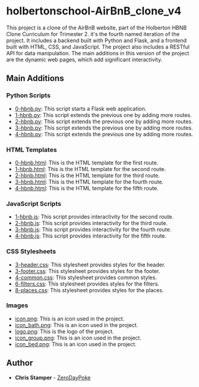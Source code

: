 # holbertonschool-AirBnB_clone_v4

This project is a clone of the AirBnB website, part of the Holberton HBNB Clone Curriculum for Trimester 2. it's the fourth named iteration of the project. It includes a backend built with Python and Flask, and a frontend built with HTML, CSS, and JavaScript. The project also includes a RESTful API for data manipulation. The main additions in this version of the project are the dynamic web pages, which add significant interactivity.

## Main Additions

### Python Scripts

- [0-hbnb.py](https://github.com/ZeroDayPoke/holbertonschool-AirBnB_clone_v4/blob/main/web_dynamic/0-hbnb.py): This script starts a Flask web application.
- [1-hbnb.py](https://github.com/ZeroDayPoke/holbertonschool-AirBnB_clone_v4/blob/main/web_dynamic/1-hbnb.py): This script extends the previous one by adding more routes.
- [2-hbnb.py](https://github.com/ZeroDayPoke/holbertonschool-AirBnB_clone_v4/blob/main/web_dynamic/2-hbnb.py): This script extends the previous one by adding more routes.
- [3-hbnb.py](https://github.com/ZeroDayPoke/holbertonschool-AirBnB_clone_v4/blob/main/web_dynamic/3-hbnb.py): This script extends the previous one by adding more routes.
- [4-hbnb.py](https://github.com/ZeroDayPoke/holbertonschool-AirBnB_clone_v4/blob/main/web_dynamic/4-hbnb.py): This script extends the previous one by adding more routes.

### HTML Templates

- [0-hbnb.html](https://github.com/ZeroDayPoke/holbertonschool-AirBnB_clone_v4/blob/main/web_dynamic/templates/0-hbnb.html): This is the HTML template for the first route.
- [1-hbnb.html](https://github.com/ZeroDayPoke/holbertonschool-AirBnB_clone_v4/blob/main/web_dynamic/templates/1-hbnb.html): This is the HTML template for the second route.
- [2-hbnb.html](https://github.com/ZeroDayPoke/holbertonschool-AirBnB_clone_v4/blob/main/web_dynamic/templates/2-hbnb.html): This is the HTML template for the third route.
- [3-hbnb.html](https://github.com/ZeroDayPoke/holbertonschool-AirBnB_clone_v4/blob/main/web_dynamic/templates/3-hbnb.html): This is the HTML template for the fourth route.
- [4-hbnb.html](https://github.com/ZeroDayPoke/holbertonschool-AirBnB_clone_v4/blob/main/web_dynamic/templates/4-hbnb.html): This is the HTML template for the fifth route.

### JavaScript Scripts

- [1-hbnb.js](https://github.com/ZeroDayPoke/holbertonschool-AirBnB_clone_v4/blob/main/web_dynamic/static/scripts/1-hbnb.js): This script provides interactivity for the second route.
- [2-hbnb.js](https://github.com/ZeroDayPoke/holbertonschool-AirBnB_clone_v4/blob/main/web_dynamic/static/scripts/2-hbnb.js): This script provides interactivity for the third route.
- [3-hbnb.js](https://github.com/ZeroDayPoke/holbertonschool-AirBnB_clone_v4/blob/main/web_dynamic/static/scripts/3-hbnb.js): This script provides interactivity for the fourth route.
- [4-hbnb.js](https://github.com/ZeroDayPoke/holbertonschool-AirBnB_clone_v4/blob/main/web_dynamic/static/scripts/4-hbnb.js): This script provides interactivity for the fifth route.

### CSS Stylesheets

- [3-header.css](https://github.com/ZeroDayPoke/holbertonschool-AirBnB_clone_v4/blob/main/web_dynamic/static/styles/3-header.css): This stylesheet provides styles for the header.
- [3-footer.css](https://github.com/ZeroDayPoke/holbertonschool-AirBnB_clone_v4/blob/main/web_dynamic/static/styles/3-footer.css): This stylesheet provides styles for the footer.
- [4-common.css](https://github.com/ZeroDayPoke/holbertonschool-AirBnB_clone_v4/blob/main/web_dynamic/static/styles/4-common.css): This stylesheet provides common styles.
- [6-filters.css](https://github.com/ZeroDayPoke/holbertonschool-AirBnB_clone_v4/blob/main/web_dynamic/static/styles/6-filters.css): This stylesheet provides styles for the filters.
- [8-places.css](https://github.com/ZeroDayPoke/holbertonschool-AirBnB_clone_v4/blob/main/web_dynamic/static/styles/8-places.css): This stylesheet provides styles for the places.

### Images

- [icon.png](https://github.com/ZeroDayPoke/holbertonschool-AirBnB_clone_v4/blob/main/web_dynamic/static/images/icon.png): This is an icon used in the project.
- [icon_bath.png](https://github.com/ZeroDayPoke/holbertonschool-AirBnB_clone_v4/blob/main/web_dynamic/static/images/icon_bath.png): This is an icon used in the project.
- [logo.png](https://github.com/ZeroDayPoke/holbertonschool-AirBnB_clone_v4/blob/main/web_dynamic/static/images/logo.png): This is the logo of the project.
- [icon_group.png](https://github.com/ZeroDayPoke/holbertonschool-AirBnB_clone_v4/blob/main/web_dynamic/static/images/icon_group.png): This is an icon used in the project.
- [icon_bed.png](https://github.com/ZeroDayPoke/holbertonschool-AirBnB_clone_v4/blob/main/web_dynamic/static/images/icon_bed.png): This is an icon used in the project.

## Author

- **Chris Stamper** - [ZeroDayPoke](https://github.com/ZeroDayPoke)
